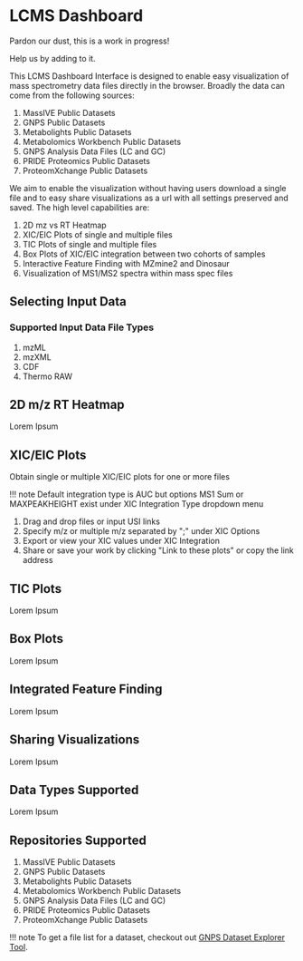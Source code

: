 # LCMS Dashboard

Pardon our dust, this is a work in progress!

Help us by adding to it. 

This LCMS Dashboard Interface is designed to enable easy visualization of mass spectrometry data files directly in the browser. Broadly the data can come from the following sources:

1. MassIVE Public Datasets
1. GNPS Public Datasets
1. Metabolights Public Datasets
1. Metabolomics Workbench Public Datasets
1. GNPS Analysis Data Files (LC and GC)
1. PRIDE Proteomics Public Datasets
1. ProteomXchange Public Datasets

We aim to enable the visualization without having users download a single file and to easy share visualizations as a url with all settings preserved and saved. The high level capabilities are:

1. 2D mz vs RT Heatmap
1. XIC/EIC Plots of single and multiple files
1. TIC Plots of single and multiple files
1. Box Plots of XIC/EIC integration between two cohorts of samples
1. Interactive Feature Finding with MZmine2 and Dinosaur
1. Visualization of MS1/MS2 spectra within mass spec files

## Selecting Input Data

### Supported Input Data File Types

1. mzML
1. mzXML
1. CDF
1. Thermo RAW

## 2D m/z RT Heatmap

Lorem Ipsum

## XIC/EIC Plots
Obtain single or multiple XIC/EIC plots for one or more files

!!! note
    Default integration type is AUC but options MS1 Sum or MAXPEAKHEIGHT exist under XIC Integration Type dropdown menu
1. Drag and drop files or input USI links
1. Specify m/z or multiple m/z separated by ";" under XIC Options
1. Export or view your XIC values under XIC Integration  
1. Share or save your work by clicking "Link to these plots" or copy the link address 


## TIC Plots

Lorem Ipsum

## Box Plots

Lorem Ipsum

## Integrated Feature Finding

Lorem Ipsum

## Sharing Visualizations

Lorem Ipsum

## Data Types Supported

Lorem Ipsum


## Repositories Supported

1. MassIVE Public Datasets
1. GNPS Public Datasets
1. Metabolights Public Datasets
1. Metabolomics Workbench Public Datasets
1. GNPS Analysis Data Files (LC and GC)
1. PRIDE Proteomics Public Datasets
1. ProteomXchange Public Datasets

!!! note
    To get a file list for a dataset, checkout out [GNPS Dataset Explorer Tool](https://gnps-dataset-explorer.herokuapp.com/). 

